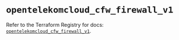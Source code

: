# `opentelekomcloud_cfw_firewall_v1`

Refer to the Terraform Registry for docs: [`opentelekomcloud_cfw_firewall_v1`](https://registry.terraform.io/providers/opentelekomcloud/opentelekomcloud/1.36.39/docs/resources/cfw_firewall_v1).
